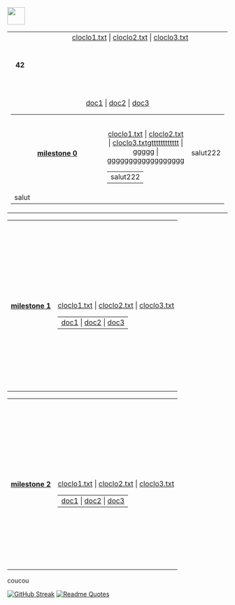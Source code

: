 <img src="https://raw.githubusercontent.com/innng/innng/master/assets/kyubey.gif" height="40" />


<table align="center" width="300">
  <!-- Ligne principale avec le titre et le premier bloc de fichiers -->
  <tr align="center"  valign="center" height="150" width="100%">
    <th colspan="1" height="150">42</th>
    <td align="center" valign="top" height="150">
      <a href="test1/cloclo1.txt">cloclo1.txt</a> |
      <a href="test1/cloclo2.txt">cloclo2.txt</a> |
      <a href="test1/cloclo3.txt">cloclo3.txt</a>
    </td>
  </tr>
  <!-- Une seule cellule contenant tous les autres tableaux en ligne -->
  <tr>
    <td colspan="2" align="center" valign="center" width="100%">
      <table align="center" width="100%">
      <tr align="center" valign="center" height="150" width="100%">
        <th height="150"><a href="test3/cloclo1.txt">milestone 0</a></th>
          <td width="100%">
            <table align="center" valign="center" width="100%">
              <tr width="100%">
                <table align="center" valign="center" width="100%">
                    <tr width="100%">
                      <a href="test3/cloclo1.txt">cloclo1.txt</a> |
                      <a href="test3/cloclo2.txt">cloclo2.txt</a> |
                      <a href="test3/cloclo3.txt">cloclo3.txt</a>
                    </tr>
                     <tr width="100%">
                      <a href="test3/cloclo1.txt">gtttttttttttt</a> |
                      <a href="test3/cloclo2.txt">ggggg</a> |
                      <a href="test3/cloclo3.txt">gggggggggggggggggg</a>
                    </tr>
                  <td>salut222</td>
                </table>
              <td>salut222</td>
            </tr>
              <tr>                     
                      <a href="test3/cloclo1.txt">doc1</a> |
                      <a href="test3/cloclo2.txt">doc2</a> |
                      <a href="test3/cloclo3.txt">doc3</a>
              </tr>
            <td width="100%">salut</td>
          </table
        </td>
      </tr>
      </table>
    <table align="center">
      <tr align="center" valign="center" height="150">
        <th height="150"><a href="test3/cloclo1.txt">milestone 1</a></th>
          <td>
            <table align="center" valign="center" height="150">
              <tr>
                 <table align="center" valign="center" height="150">
                    <tr>
                      <a href="test3/cloclo1.txt">cloclo1.txt</a> |
                      <a href="test3/cloclo2.txt">cloclo2.txt</a> |
                      <a href="test3/cloclo3.txt">cloclo3.txt</a>
                    </tr>
                    <td>
                      <a href="test3/cloclo1.txt">doc1</a> |
                      <a href="test3/cloclo2.txt">doc2</a> |
                      <a href="test3/cloclo3.txt">doc3</a>
                    </td>
                </table
            </tr>
          </table
        </td>
      </tr>
      </table>
    <table align="center">
      <tr align="center" valign="center" height="150">
        <th height="150"><a href="test3/cloclo1.txt">milestone 2</a></th>
          <td>
            <table align="center" valign="center" height="150">
              <tr>
                 <table align="center" valign="center" height="150">
                    <tr>
                      <a href="test3/cloclo1.txt">cloclo1.txt</a> |
                      <a href="test3/cloclo2.txt">cloclo2.txt</a> |
                      <a href="test3/cloclo3.txt">cloclo3.txt</a>
                    </tr>
                    <td>
                      <a href="test3/cloclo1.txt">doc1</a> |
                      <a href="test3/cloclo2.txt">doc2</a> |
                      <a href="test3/cloclo3.txt">doc3</a>
                    </td>
                </table
            </tr>
          </table
        </td>
      </tr>
      </table>
    </td>
  </tr>
</table>

<p>coucou</p>

[![GitHub Streak](https://streak-stats.demolab.com?user=zoyern&theme=nord&border_radius=10&date_format=j%20M%5B%20Y%5D&mode=weekly&card_width=600&card_height=50&dates=4C566A&hide_current_streak=true&hide_longest_streak=true)](https://git.io/streak-stats)
[![Readme Quotes](https://quotes-github-readme.vercel.app/api?type=horizontal&theme=nord)](https://github.com/piyushsuthar/github-readme-quotes)
